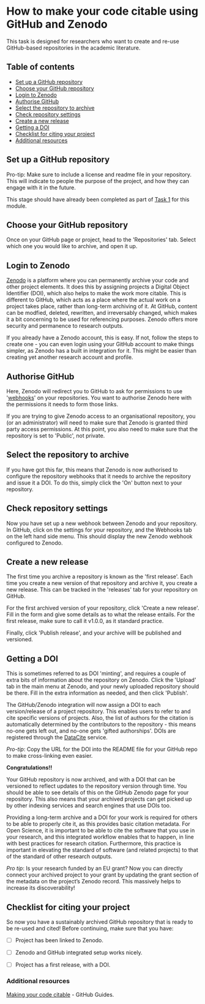 # How to make your code citable using GitHub and Zenodo

This task is designed for researchers who want to create and re-use GitHub-based repositories in the academic literature. 

## Table of contents
- [Set up a GitHub repository](#Setup)
- [Choose your GitHub repository](#Choose)
- [Login to Zenodo](#Login)
- [Authorise GitHub](#Authorise)
- [Select the repository to archive](#Archive)
- [Check repository settings](#Check)
- [Create a new release](#Release)
- [Getting a DOI](#DOI)
- [Checklist for citing your project](#Checklist)
- [Additional resources](#Resources)


## Set up a GitHub repository <a name="Setup"></a>

Pro-tip: Make sure to include a license and readme file in your repository. This will indicate to people the purpose of the project, and how they can engage with it in the future.

This stage should have already been completed as part of [Task 1](Task_1.Rmd) for this module.


## Choose your GitHub repository <a name="Choose"></a>

Once on your GitHub page or project, head to the 'Repositories' tab. Select which one you would like to archive, and open it up.


## Login to Zenodo <a name="Login"></a>

[Zenodo](https://zenodo.org/) is a platform where you can permanently archive your code and other project elements. It does this by assigning projects a Digital Object Identifier (DOI), which also helps to make the work more citable. This is different to GitHub, which acts as a place where the actual work on a project takes place, rather than long-term archiving of it. At GitHub, content can be modfied, deleted, rewritten, and irreversably changed, which makes it a bit concerning to be used for referencing purposes. Zenodo offers more security and permanence to research outputs.

If you already have a Zenodo account, this is easy. If not, follow the steps to create one - you can even login using your GitHub account to make things simpler, as Zenodo has a built in integration for it. This might be easier than creating yet another research account and profile.


## Authorise GitHub <a name="Authorise"></a>

Here, Zenodo will redirect you to GitHub to ask for permissions to use '[webhooks](https://developer.github.com/webhooks/)' on your repositories. You want to authorise Zenodo here with the permissions it needs to form those links.

If you are trying to give Zenodo access to an organisational repository, you (or an administrator) will need to make sure that Zenodo is granted third party access permissions. At this point, you also need to make sure that the repository is set to 'Public', not private.


## Select the repository to archive <a name="Archive"></a>

If you have got this far, this means that Zenodo is now authorised to configure the repository webhooks that it needs to archive the repository and issue it a DOI. To do this, simply click the 'On' button next to your repository.


## Check repository settings <a name="Check"></a>

Now you have set up a new webhook between Zenodo and your repository. In GitHub, click on the settings for your repository, and the Webhooks tab on the left hand side menu. This should display the new Zenodo webhook configured to Zenodo.


## Create a new release <a name="Release"></a>

The first time you archive a repository is known as the 'first release'. Each time you create a new version of that repository and archive it, you create a new release. This can be tracked in the 'releases' tab for your repository on GitHub.

For the first archived version of your repository, click 'Create a new release'. Fill in the form and give some details as to what the release entails. For the first release, make sure to call it v1.0.0, as it standard practice.

Finally, click 'Publish release', and your archive willl be published and versioned.


## Getting a DOI <a name="DOI"></a>

This is sometimes referred to as DOI 'minting', and requires a couple of extra bits of information about the repository on Zenodo. Click the 'Upload' tab in the main menu at Zenodo, and your newly uploaded repository should be there. Fill in the extra information as needed, and then click 'Publish'.

The GitHub/Zenodo integration will now assign a DOI to each version/release of a project repository. This enables users to refer to and cite specific versions of projects. Also, the list of authors for the citation is automatically determined by the contributors to the repository - this means no-one gets left out, and no-one gets 'gifted authorships'. DOIs are registered through the [DataCite](https://www.datacite.org/) service.

*Pro-tip*: Copy the URL for the DOI into the README file for your GitHub repo to make cross-linking even easier.


**Congratulations!!**

Your GitHub repository is now archived, and with a DOI that can be versioned to reflect updates to the repository version through time. You should be able to see details of this on the GitHub Zenodo page for your repository. This also means that your archived projects can get picked up by other indexing services and search engines that use DOIs too.

Providing a long-term archive and a DOI for your work is required for others to be able to properly cite it, as this provides basic citation metadata. For Open Science, it is important to be able to cite the software that you use in your research, and this integrated workflow enables that to happen, in line with best practices for research citation. Furthermore, this practice is important in elevating the standard of software (and related projects) to that of the standard of other research outputs.

*Pro tip*: Is your research funded by an EU grant? Now you can directly connect your archived project to your grant by updating the grant section of the metadata on the project’s Zenodo record. This massively helps to increase its discoverability!


## Checklist for citing your project <a name="Checklist"></a>

So now you have a sustainably archived GitHub repository that is ready to be re-used and cited! Before continuing, make sure that you have:

- [ ] Project has been linked to Zenodo.
- [ ] Zenodo and GitHub integrated setup works nicely.
- [ ] Project has a first release, with a DOI.


### Additional resources <a name="Resources"></a>

[Making your code citable](https://guides.github.com/activities/citable-code/) - GitHub Guides.
